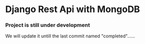 # Django Rest Api with MongoDB
### Project is still under development
We will update it untill the last commit named "completed"......